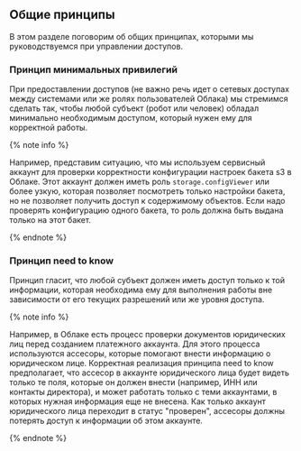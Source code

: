 ## Общие принципы

В этом разделе поговорим об общих принципах, которыми мы руководствуемся при управлении доступов.

### Принцип минимальных привилегий

При предоставлении доступов (не важно речь идет о сетевых доступах между системами или же ролях пользователей Облака) мы стремимся сделать так, чтобы любой субъект (робот или человек) обладал минимально необходимым доступом, который нужен ему для корректной работы.

{% note info %}

Например, представим ситуацию, что мы используем сервисный аккаунт для проверки корректности конфигурации настроек бакета s3 в Облаке. Этот аккаунт должен иметь роль `storage.configViewer` или более узкую, которая позволяет посмотреть только настройки бакета, но не позволяет получить доступ к содержимому объектов. Если надо проверять конфигурацию одного бакета, то роль должна быть выдана только на этот бакет.

{% endnote %}

### Принцип need to know

Принцип гласит, что любой субъект должен иметь доступ только к той информации, которая необходима ему для выполнения работы вне зависимости от его текущих разрешений или же уровня доступа.

{% note info %}

Например, в Облаке есть процесс проверки документов юридических лиц перед созданием платежного аккаунта. Для этого процесса используются ассесоры, которые помогают внести информацию о юридическом лице. Корректная реализация принципа need to know предполагает, что ассесор в аккаунте юридического лица будет видеть только те поля, которые он должен внести (например, ИНН или контакты директора), и может работать только с теми аккаунтами, в которых нужная информация еще не внесена. Как только аккаунт юридического лица переходит в статус "проверен", ассесоры должны потерять доступ к информации об этом аккаунте.

{% endnote %}
